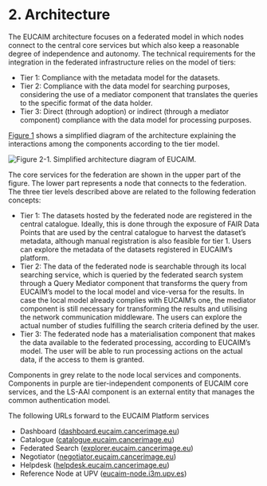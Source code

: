 # 2. Architecture

The EUCAIM architecture focuses on a federated model in which nodes connect to the central core services but which also keep a reasonable degree of independence and autonomy. The technical requirements for the integration in the federated infrastructure relies on the model of tiers:

* Tier 1: Compliance with the metadata model for the datasets.
* Tier 2: Compliance with the data model for searching purposes, considering the use of a mediator component that translates the queries to the specific format of the data holder.
* Tier 3: Direct (through adoption) or indirect (through a mediator component) compliance with the data model for processing purposes.

[Figure 1](2-Architecture.md#fig_architecture_EUCAIM) shows a simplified diagram of the architecture explaining the interactions among the components according to the tier model.

![Figure 2-1. Simplified architecture diagram of EUCAIM.](figures/image2-1.avif)

The core services for the federation are shown in the upper part of the figure. The lower part represents a node that connects to the federation. The three tier levels described above are related to the following federation concepts:

* Tier 1: The datasets hosted by the federated node are registered in the central catalogue. Ideally, this is done through the exposure of FAIR Data Points that are used by the central catalogue to harvest the dataset’s metadata, although manual registration is also feasible for tier 1. Users can explore the metadata of the datasets registered in EUCAIM’s platform.
* Tier 2: The data of the federated node is searchable through its local searching service, which is queried by the federated search system through a Query Mediator component that transforms the query from EUCAIM’s model to the local model and vice-versa for the results. In case the local model already complies with EUCAIM’s one, the mediator component is still necessary for transforming the results and utilising the network communication middleware. The users can explore the actual number of studies fulfilling the search criteria defined by the user.
* Tier 3: The federated node has a materialisation component that makes the data available to the federated processing, according to EUCAIM’s model. The user will be able to run processing actions on the actual data, if the access to them is granted.

Components in grey relate to the node local services and components. Components in purple are tier-independent components of EUCAIM core services, and the LS-AAI component is an external entity that manages the common authentication model.

The following URLs forward to the EUCAIM Platform services

* Dashboard ([dashboard.eucaim.cancerimage.eu](http://dashboard.eucaim.cancerimage.eu))
* Catalogue ([catalogue.eucaim.cancerimage.eu](http://catalogue.eucaim.cancerimage.eu))
* Federated Search ([explorer.eucaim.cancerimage.eu](http://explorer.eucaim.cancerimage.eu))
* Negotiator ([negotiator.eucaim.cancerimage.eu](http://negotiator.eucaim.cancerimage.eu))
* Helpdesk ([helpdesk.eucaim.cancerimage.eu](http://helpdesk.eucaim.cancerimage.eu))
* Reference Node at UPV ([eucaim-node.i3m.upv.es](http://eucaim-node.i3m.upv.es))

